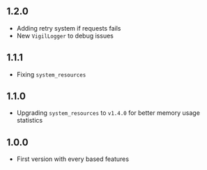 ## 1.2.0

- Adding retry system if requests fails
- New `VigilLogger` to debug issues

## 1.1.1

- Fixing `system_resources`

## 1.1.0

- Upgrading `system_resources` to `v1.4.0` for better memory usage statistics

## 1.0.0

- First version with every based features
